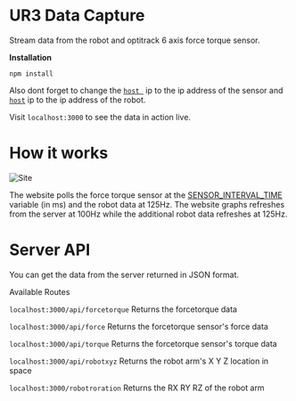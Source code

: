 # UR3 Data Capture
Stream data from the robot and optitrack 6 axis force torque sensor.

**Installation**

``` npm install ```

Also dont forget to change the [```host ```](https://github.com/rushadantia/UR3-Data-Capture/blob/master/streamdata.js#L3) ip to the ip address of the sensor and  [```host```](https://github.com/rushadantia/UR3-Data-Capture/blob/master/rtd.py#L29) ip to the ip address of the robot.

Visit ```localhost:3000``` to see the data in action live.

# How it works
![Site](https://github.com/rushadantia/UR3-Data-Capture/blob/master/md/img.png?raw=true)


The website polls the force torque sensor at the [SENSOR_INTERVAL_TIME](https://github.com/rushadantia/UR3-Data-Capture/blob/master/streamdata.js#L2) variable (in ms) and the robot data at 125Hz. The website graphs refreshes from the server at 100Hz while the additional robot data refreshes at 125Hz.

# Server API
You can get the data from the server returned in JSON format.

Available Routes

```localhost:3000/api/forcetorque```
Returns the forcetorque data

```localhost:3000/api/force``` 
Returns the forcetorque sensor's force data

```localhost:3000/api/torque```
Returns the forcetorque sensor's torque data

```localhost:3000/api/robotxyz``` 
Returns the robot arm's X Y Z location in space

```localhost:3000/robotroration``` 
Returns the RX RY RZ of the robot arm

